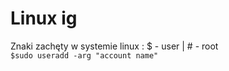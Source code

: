 # Linux ig

Znaki zachęty w systemie linux : $ - user | # - root  
`$sudo useradd -arg "account name"`
